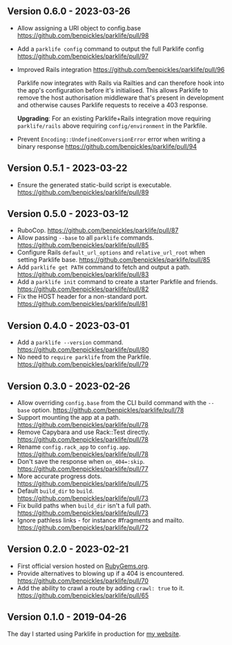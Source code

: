 ## Version 0.6.0 - 2023-03-26

- Allow assigning a URI object to config.base <https://github.com/benpickles/parklife/pull/98>

- Add a `parklife config` command to output the full Parklife config <https://github.com/benpickles/parklife/pull/97>

- Improved Rails integration <https://github.com/benpickles/parklife/pull/96>

  Parklife now integrates with Rails via Railties and can therefore hook into the app's configuration before it's initialised. This allows Parklife to remove the host authorisation middleware that's present in development and otherwise causes Parklife requests to receive a 403 response.

  **Upgrading**: For an existing Parklife+Rails integration move requiring `parklife/rails` above requiring `config/environment` in the Parkfile.

- Prevent `Encoding::UndefinedConversionError` error when writing a binary response <https://github.com/benpickles/parklife/pull/94>

## Version 0.5.1 - 2023-03-22

- Ensure the generated static-build script is executable. <https://github.com/benpickles/parklife/pull/89>

## Version 0.5.0 - 2023-03-12

- RuboCop. <https://github.com/benpickles/parklife/pull/87>
- Allow passing `--base` to all `parklife` commands. <https://github.com/benpickles/parklife/pull/85>
- Configure Rails `default_url_options` and `relative_url_root` when setting Parklife base. <https://github.com/benpickles/parklife/pull/85>
- Add `parklife get PATH` command to fetch and output a path. <https://github.com/benpickles/parklife/pull/83>
- Add a `parklife init` command to create a starter Parkfile and friends. <https://github.com/benpickles/parklife/pull/82>
- Fix the HOST header for a non-standard port. <https://github.com/benpickles/parklife/pull/81>

## Version 0.4.0 - 2023-03-01

- Add a `parklife --version` command. <https://github.com/benpickles/parklife/pull/80>
- No need to `require parklife` from the Parkfile. <https://github.com/benpickles/parklife/pull/79>

## Version 0.3.0 - 2023-02-26

- Allow overriding `config.base` from the CLI build command with the `--base` option. <https://github.com/benpickles/parklife/pull/78>
- Support mounting the app at a path. <https://github.com/benpickles/parklife/pull/78>
- Remove Capybara and use Rack::Test directly. <https://github.com/benpickles/parklife/pull/78>
- Rename `config.rack_app` to `config.app`. <https://github.com/benpickles/parklife/pull/78>
- Don't save the response when `on_404=:skip`. <https://github.com/benpickles/parklife/pull/77>
- More accurate progress dots. <https://github.com/benpickles/parklife/pull/75>
- Default `build_dir` to `build`. <https://github.com/benpickles/parklife/pull/73>
- Fix build paths when `build_dir` isn't a full path. <https://github.com/benpickles/parklife/pull/73>
- Ignore pathless links - for instance #fragments and mailto. <https://github.com/benpickles/parklife/pull/72>

## Version 0.2.0 - 2023-02-21

- First official version hosted on [RubyGems.org](https://rubygems.org/gems/parklife).
- Provide alternatives to blowing up if a 404 is encountered. <https://github.com/benpickles/parklife/pull/70>
- Add the ability to crawl a route by adding `crawl: true` to it. <https://github.com/benpickles/parklife/pull/65>

## Version 0.1.0 - 2019-04-26

The day I started using Parklife in production for [my website](https://www.benpickles.com).

